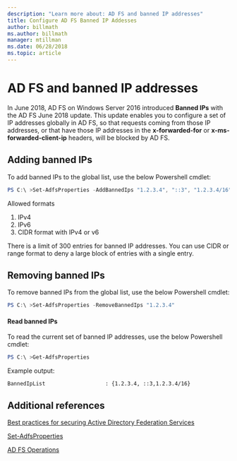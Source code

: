 ```yaml
---
description: "Learn more about: AD FS and banned IP addresses"
title: Configure AD FS Banned IP Addesses
author: billmath
ms.author: billmath
manager: mtillman
ms.date: 06/28/2018
ms.topic: article
---
```


# AD FS and banned IP addresses


In June 2018, AD FS on Windows Server 2016 introduced **Banned IPs** with the AD FS June 2018 update.  This update enables you to configure a set of IP addresses globally in AD FS, so that requests coming from those IP addresses, or that have those IP addresses in the **x-forwarded-for** or **x-ms-forwarded-client-ip** headers, will be blocked by AD FS.

## Adding banned IPs
To add banned IPs to the global list, use the below Powershell cmdlet:

``` powershell
PS C:\ >Set-AdfsProperties -AddBannedIps "1.2.3.4", "::3", "1.2.3.4/16"
```

Allowed formats

1.	IPv4
2.	IPv6
3.	CIDR format with IPv4 or v6

There is a limit of 300 entries for banned IP addresses. You can use CIDR or range format to deny a large block of entries with a single entry.

## Removing banned IPs
To remove banned IPs from the global list, use the below Powershell cmdlet:

``` powershell
PS C:\ >Set-AdfsProperties -RemoveBannedIps "1.2.3.4"
```

#### Read banned IPs
To read the current set of banned IP addresses, use the below Powershell cmdlet:

``` powershell
PS C:\ >Get-AdfsProperties
```

Example output:

```
BannedIpList                   : {1.2.3.4, ::3,1.2.3.4/16}
```



## Additional references
[Best practices for securing Active Directory Federation Services](../../ad-fs/deployment/best-practices-securing-ad-fs.md)

[Set-AdfsProperties](/powershell/module/adfs/set-adfsproperties?view=win10-ps)

[AD FS Operations](../ad-fs-operations.md)
